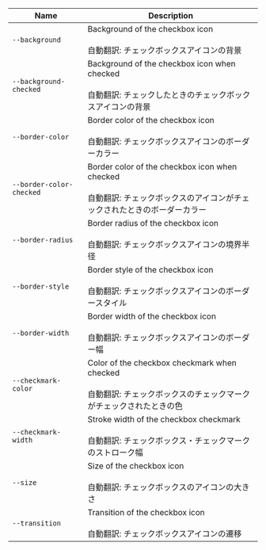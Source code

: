 | Name                     | Description                                                                                                                        |
| ------------------------ | ---------------------------------------------------------------------------------------------------------------------------------- |
| `--background`           | Background of the checkbox icon<br /><br />自動翻訳: チェックボックスアイコンの背景                                                |
| `--background-checked`   | Background of the checkbox icon when checked<br /><br />自動翻訳: チェックしたときのチェックボックスアイコンの背景                 |
| `--border-color`         | Border color of the checkbox icon<br /><br />自動翻訳: チェックボックスアイコンのボーダーカラー                                    |
| `--border-color-checked` | Border color of the checkbox icon when checked<br /><br />自動翻訳: チェックボックスのアイコンがチェックされたときのボーダーカラー |
| `--border-radius`        | Border radius of the checkbox icon<br /><br />自動翻訳: チェックボックスアイコンの境界半径                                         |
| `--border-style`         | Border style of the checkbox icon<br /><br />自動翻訳: チェックボックスアイコンのボーダースタイル                                  |
| `--border-width`         | Border width of the checkbox icon<br /><br />自動翻訳: チェックボックスアイコンのボーダー幅                                        |
| `--checkmark-color`      | Color of the checkbox checkmark when checked<br /><br />自動翻訳: チェックボックスのチェックマークがチェックされたときの色         |
| `--checkmark-width`      | Stroke width of the checkbox checkmark<br /><br />自動翻訳: チェックボックス・チェックマークのストローク幅                         |
| `--size`                 | Size of the checkbox icon<br /><br />自動翻訳: チェックボックスのアイコンの大きさ                                                  |
| `--transition`           | Transition of the checkbox icon<br /><br />自動翻訳: チェックボックスアイコンの遷移                                                |
